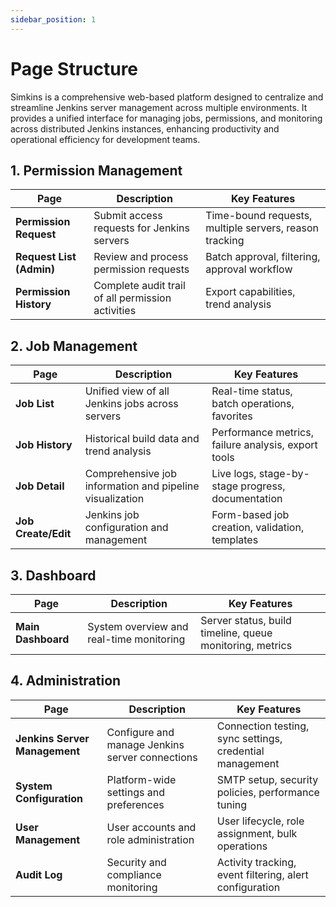 ```yaml
---
sidebar_position: 1
---
```


# Page Structure

Simkins is a comprehensive web-based platform designed to centralize and streamline Jenkins server management across multiple environments. It provides a unified interface for managing jobs, permissions, and monitoring across distributed Jenkins instances, enhancing productivity and operational efficiency for development teams.

## 1. Permission Management

| Page                     | Description                                       | Key Features                                           |
| ------------------------ | ------------------------------------------------- | ------------------------------------------------------ |
| **Permission Request**   | Submit access requests for Jenkins servers        | Time-bound requests, multiple servers, reason tracking |
| **Request List (Admin)** | Review and process permission requests            | Batch approval, filtering, approval workflow           |
| **Permission History**   | Complete audit trail of all permission activities | Export capabilities, trend analysis                    |

## 2. Job Management

| Page                | Description                                              | Key Features                                        |
| ------------------- | -------------------------------------------------------- | --------------------------------------------------- |
| **Job List**        | Unified view of all Jenkins jobs across servers          | Real-time status, batch operations, favorites       |
| **Job History**     | Historical build data and trend analysis                 | Performance metrics, failure analysis, export tools |
| **Job Detail**      | Comprehensive job information and pipeline visualization | Live logs, stage-by-stage progress, documentation   |
| **Job Create/Edit** | Jenkins job configuration and management                 | Form-based job creation, validation, templates      |

## 3. Dashboard

| Page               | Description                              | Key Features                                             |
| ------------------ | ---------------------------------------- | -------------------------------------------------------- |
| **Main Dashboard** | System overview and real-time monitoring | Server status, build timeline, queue monitoring, metrics |

## 4. Administration

| Page                          | Description                                     | Key Features                                             |
| ----------------------------- | ----------------------------------------------- | -------------------------------------------------------- |
| **Jenkins Server Management** | Configure and manage Jenkins server connections | Connection testing, sync settings, credential management |
| **System Configuration**      | Platform-wide settings and preferences          | SMTP setup, security policies, performance tuning        |
| **User Management**           | User accounts and role administration           | User lifecycle, role assignment, bulk operations         |
| **Audit Log**                 | Security and compliance monitoring              | Activity tracking, event filtering, alert configuration  |
